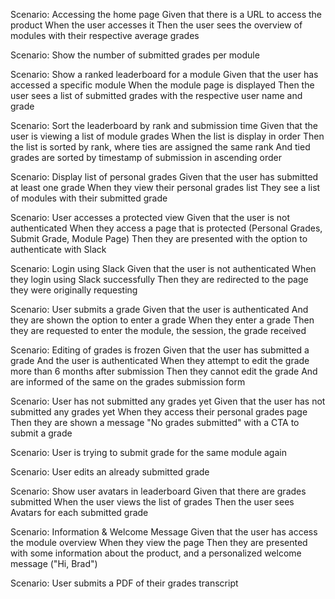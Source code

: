 
Scenario: Accessing the home page
Given that there is a URL to access the product
When the user accesses it
Then the user sees the overview of modules with their respective average grades

Scenario: Show the number of submitted grades per module

Scenario: Show a ranked leaderboard for a module
Given that the user has accessed a specific module
When the module page is displayed
Then the user sees a list of submitted grades with the respective user name and grade

Scenario: Sort the leaderboard by rank and submission time
Given that the user is viewing a list of module grades
When the list is display in order
Then the list is sorted by rank, where ties are assigned the same rank
And tied grades are sorted by timestamp of submission in ascending order

Scenario: Display list of personal grades 
Given that the user has submitted at least one grade 
When they view their personal grades list 
They see a list of modules with their submitted grade 

Scenario: User accesses a protected view
Given that the user is not authenticated
When they access a page that is protected (Personal Grades, Submit Grade, Module Page)
Then they are presented with the option to authenticate with Slack

Scenario: Login using Slack
Given that the user is not authenticated
When they login using Slack successfully
Then they are redirected to the page they were originally requesting

Scenario: User submits a grade
Given that the user is authenticated
And they are shown the option to enter a grade
When they enter a grade
Then they are requested to enter the module, the session, the grade received

Scenario: Editing of grades is frozen
Given that the user has submitted a grade
And the user is authenticated
When they attempt to edit the grade more than 6 months after submission
Then they cannot edit the grade
And are informed of the same on the grades submission form

Scenario: User has not submitted any grades yet
Given that the user has not submitted any grades yet 
When they access their personal grades page
Then they are shown a message "No grades submitted" with a CTA to submit a grade

Scenario: User is trying to submit grade for the same module again


Scenario: User edits an already submitted grade 



Scenario: Show user avatars in leaderboard 
Given that there are grades submitted
When the user views the list of grades
Then the user sees Avatars for each submitted grade

Scenario: Information & Welcome Message
Given that the user has access the module overview
When they view the page
Then they are presented with some information about the product, and a personalized welcome message ("Hi, Brad")

Scenario: User submits a PDF of their grades transcript
